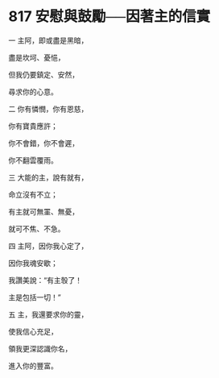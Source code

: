 # 817 安慰與鼓勵──因著主的信實

一 主阿，即或盡是黑暗，

盡是坎坷、憂悒，

但我仍要鎮定、安然，

尋求你的心意。

二 你有憐憫，你有恩慈，

你有寶貴應許；

你不會錯，你不會遲，

你不翻雲覆雨。

三 大能的主，說有就有，

命立沒有不立；

有主就可無罣、無憂，

就可不焦、不急。

四 主阿，因你我心定了，

因你我魂安歇；

我讚美說：“有主彀了！

主是包括一切！”

五 主，我還要求你的靈，

使我信心充足，

領我更深認識你名，

進入你的豐富。

